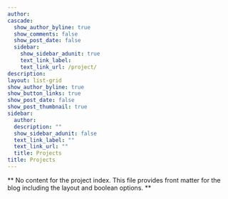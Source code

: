```yaml
---
author: 
cascade:
  show_author_byline: true
  show_comments: false
  show_post_date: false
  sidebar:
    show_sidebar_adunit: true
    text_link_label: 
    text_link_url: /project/
description:
layout: list-grid
show_author_byline: true
show_button_links: true
show_post_date: false
show_post_thumbnail: true
sidebar:
  author: 
  description: ""
  show_sidebar_adunit: false
  text_link_label: ""
  text_link_url: ""
  title: Projects
title: Projects
---
```


** No content for the project index. This file provides front matter for the blog including the layout and boolean options. **
